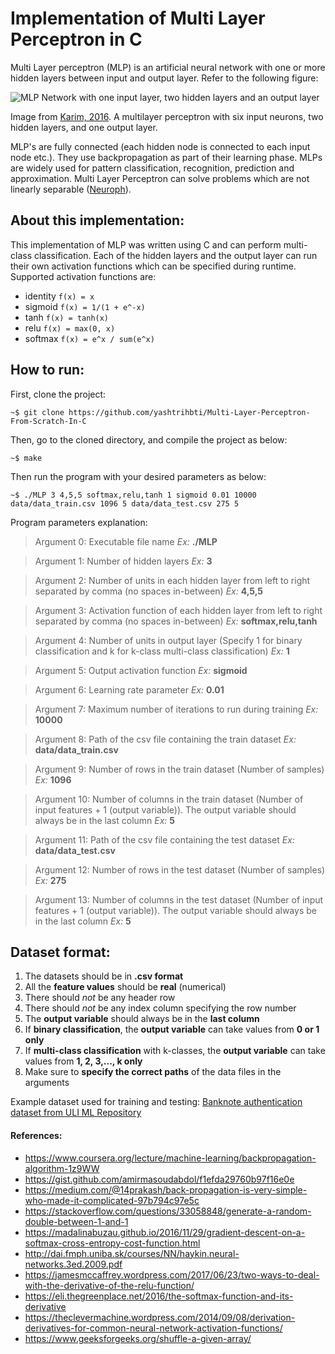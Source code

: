 # Implementation of Multi Layer Perceptron in C

Multi Layer perceptron (MLP) is an artificial neural network with one or more hidden layers between input and output layer. Refer to the following figure:

![MLP Network with one input layer, two hidden layers and an output layer](/figures/mlp-network.png)

Image from [Karim, 2016](https://dzone.com/articles/deep-learning-via-multilayer-perceptron-classifier). A multilayer perceptron with six input neurons, two hidden layers, and one output layer.

MLP's are fully connected (each hidden node is connected to each input node etc.). They use backpropagation as part of their learning phase. MLPs are widely used for pattern classification, recognition, prediction and approximation. Multi Layer Perceptron can solve problems which are not linearly separable ([Neuroph](http://neuroph.sourceforge.net/tutorials/MultiLayerPerceptron.html)).

## About this implementation:

This implementation of MLP was written using C and can perform multi-class classification. Each of the hidden layers and the output layer can run their own activation functions which can be specified during runtime. Supported activation functions are:

- identity ```f(x) = x```
- sigmoid ```f(x) = 1/(1 + e^-x)```
- tanh ```f(x) = tanh(x)```
- relu ```f(x) = max(0, x)```
- softmax ```f(x) = e^x / sum(e^x)```

## How to run:

First, clone the project:

```
~$ git clone https://github.com/yashtrihbti/Multi-Layer-Perceptron-From-Scratch-In-C
```

Then, go to the cloned directory, and compile the project as below:

```
~$ make
```


Then run the program with your desired parameters as below:

```
~$ ./MLP 3 4,5,5 softmax,relu,tanh 1 sigmoid 0.01 10000 data/data_train.csv 1096 5 data/data_test.csv 275 5
```

Program parameters explanation:

> Argument 0: Executable file name _Ex:_ __./MLP__

> Argument 1: Number of hidden layers _Ex:_ __3__

> Argument 2: Number of units in each hidden layer from left to right separated by comma (no spaces in-between) _Ex:_ __4,5,5__

> Argument 3: Activation function of each hidden layer from left to right separated by comma (no spaces in-between) _Ex:_ __softmax,relu,tanh__

> Argument 4: Number of units in output layer (Specify 1 for binary classification and k for k-class multi-class classification) _Ex:_ __1__

> Argument 5: Output activation function _Ex:_ __sigmoid__

> Argument 6: Learning rate parameter _Ex:_ __0.01__

> Argument 7: Maximum number of iterations to run during training _Ex:_ __10000__

> Argument 8: Path of the csv file containing the train dataset _Ex:_ __data/data_train.csv__

> Argument 9: Number of rows in the train dataset (Number of samples) _Ex:_ __1096__

> Argument 10: Number of columns in the train dataset (Number of input features + 1 (output variable)). The output variable should always be in the last column _Ex:_ __5__

> Argument 11: Path of the csv file containing the test dataset _Ex:_ __data/data_test.csv__

> Argument 12: Number of rows in the test dataset (Number of samples) _Ex:_ __275__

> Argument 13: Number of columns in the test dataset (Number of input features + 1 (output variable)). The output variable should always be in the last column _Ex:_ __5__

## Dataset format:

1. The datasets should be in __.csv format__
1. All the __feature values__ should be __real__ (numerical)
1. There should _not_ be any header row
1. There should _not_ be any index column specifying the row number
1. The __output variable__ should always be in the __last column__
1. If __binary classification__, the __output variable__ can take values from __0 or 1 only__
1. If __multi-class classification__ with k-classes, the __output variable__ can take values from __1, 2, 3,..., k only__
1. Make sure to __specify the correct paths__ of the data files in the arguments

Example dataset used for training and testing: [Banknote authentication dataset from ULI ML Repository](https://archive.ics.uci.edu/ml/datasets/banknote+authentication)

#### References:

* https://www.coursera.org/lecture/machine-learning/backpropagation-algorithm-1z9WW
* https://gist.github.com/amirmasoudabdol/f1efda29760b97f16e0e
* https://medium.com/@14prakash/back-propagation-is-very-simple-who-made-it-complicated-97b794c97e5c
* https://stackoverflow.com/questions/33058848/generate-a-random-double-between-1-and-1
* https://madalinabuzau.github.io/2016/11/29/gradient-descent-on-a-softmax-cross-entropy-cost-function.html
* http://dai.fmph.uniba.sk/courses/NN/haykin.neural-networks.3ed.2009.pdf
* https://jamesmccaffrey.wordpress.com/2017/06/23/two-ways-to-deal-with-the-derivative-of-the-relu-function/
* https://eli.thegreenplace.net/2016/the-softmax-function-and-its-derivative
* https://theclevermachine.wordpress.com/2014/09/08/derivation-derivatives-for-common-neural-network-activation-functions/
* https://www.geeksforgeeks.org/shuffle-a-given-array/

